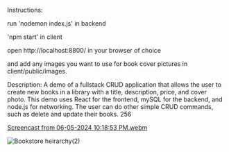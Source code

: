 Instructions:

run 'nodemon index.js' in backend

'npm start' in client

open http://localhost:8800/ in your browser of choice

and add any images you want to use for book cover pictures in client/public/images.

Description:
A demo of a fullstack CRUD application that allows the user to create new books in a 
library with a title, description, price, and cover photo. 
This demo uses React for the frontend, mySQL for the backend, and node.js for networking.
The user can do other simple CRUD commands, such as delete and update their books.
256

[Screencast from 06-05-2024 10:18:53 PM.webm](https://github.com/SpookyCthulhu/BookStore-demo/assets/161183828/ec57d3dc-0b0d-4f94-a1ea-f8826bd064a9)

![Bookstore heirarchy(2)](https://github.com/SpookyCthulhu/BookStore-demo/assets/161183828/f7a3f512-ebc8-4a1c-8a45-62317e459c2a)
